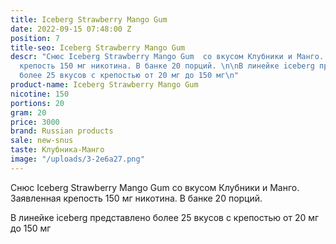 ```yaml
---
title: Iceberg Strawberry Mango Gum
date: 2022-09-15 07:48:00 Z
position: 7
title-seo: Iceberg Strawberry Mango Gum
descr: "Снюс Iceberg Strawberry Mango Gum  со вкусом Клубники и Манго. Заявленная
  крепость 150 мг никотина. В банке 20 порций. \n\nВ линейке iceberg представлено
  более 25 вкусов с крепостью от 20 мг до 150 мг\n"
product-name: Iceberg Strawberry Mango Gum
nicotine: 150
portions: 20
gram: 20
price: 3000
brand: Russian products
sale: new-snus
taste: Клубника-Манго
image: "/uploads/3-2e6a27.png"
---
```


Снюс Iceberg Strawberry Mango Gum  со вкусом Клубники и Манго. Заявленная крепость 150 мг никотина. В банке 20 порций. 

В линейке iceberg представлено более 25 вкусов с крепостью от 20 мг до 150 мг
